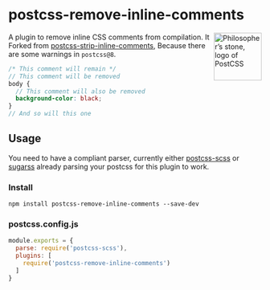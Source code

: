 # postcss-remove-inline-comments

<img align="right" width="95" height="95"
     title="Philosopher’s stone, logo of PostCSS"
     src="http://postcss.github.io/postcss/logo.svg">

A plugin to remove inline CSS comments from compilation. It Forked from [postcss-strip-inline-comments](https://github.com/mummybot/postcss-strip-inline-comments), Because there are some warnings in `postcss@8`.

```scss
/* This comment will remain */
// This comment will be removed
body {
  // This comment will also be removed
  background-color: black;
}
// And so will this one
```

## Usage

You need to have a compliant parser, currently either [postcss-scss](https://github.com/postcss/postcss-scss) or [sugarss](https://github.com/postcss/sugarss) already parsing your postcss for this plugin to work.

### Install

```npm install postcss-remove-inline-comments --save-dev```

### postcss.config.js

```js
module.exports = {
  parse: require('postcss-scss'),
  plugins: [
    require('postcss-remove-inline-comments')
  ]
}
```
